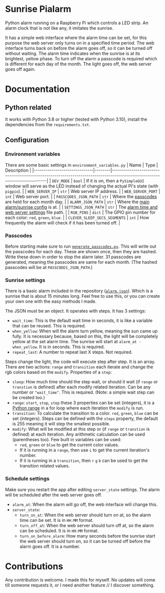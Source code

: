 # Sunrise Pialarm
Python alarm running on a Raspberry Pi which controls a LED strip. An alarm clock that is not like any, it imitates the sunrise.

It has a simple web interface where the alarm time can be set, for this purpose the web server only turns on in a specified time period. The web interface turns back on before the alarm goes off, so it can be turned off without waiting. The alarm time indicates when the sunrise is at its brightest, yellow phase. To turn off the alarm a passcode is required which is different for each day of the month. The light goes off, the web server goes off again.

# Documentation
## Python related
It works with Python 3.8 or higher (tested with Python 3.10), install the dependencies from the `requirements.txt`. 

## Configuration
### Environment variables
There are some basic settings in `environment_variables.py`
| Name                         | Type   | Description                                                                                                               |
|------------------------------|--------|---------------------------------------------------------------------------------------------------------------------------|
| `DEV_MODE`                   | `bool` | If it is on, then a `PySimpleGUI` window will serve as the LED instead of changing the actual PI's state (with `pigpio`). |
| `WEB_SERVER_IP`              | `str`  | Web server IP address.                                                                                                    |
| `WEB_SERVER_PORT`            | `int`  | Web server port.                                                                                                          |
| `PASSCODES_JSON_PATH`        | `str`  | Where the [passcodes](#passcodes) are held for each month day.                                                                    |
| `ALARM_JSON_PATH`            | `str`  | Where the [main alarm/sunrise config](#sunrise-settings) is at.                                                           |
| `SETTINGS_JSON_PATH`         | `str`  | The [alarm time and web server settings](#alarm-and-web-server-settings) file path.                                       |
| `RGB_PINS`                   | `dict` | The GPIO pin number for each color: `red`, `green`, `blue`.                                                               |
| `CLEVER_SLEEP_SECS_SEGMENTS` | `int`  | How frequently the alarm will check if it has been turned off.                                                            |

### Passcodes
Before starting make sure to run [`generate_passcodes.py`](generate_passcodes.py). This will write out the passcodes for each day. These are shown once, then they are hashed. Write these down in order to stop the alarm later. 31 passcodes are generated, meaning the passcodes are same for each month. (The hashed passcodes will be at `PASSCODES_JSON_PATH`.)

### Sunrise settings
There is a basic alarm included in the repository ([`alarm.json`](alarm.json)). Which is a sunrise that is about 15 minutes long. Feel free to use this, or you can create your own one with the easy methods I made.

The JSON must be an object. It operates with steps. It has 3 settings:
- `wait_time`: This is the default wait time in seconds, it is like a variable that can be reused. This is required.
- `when_yellow`: When will the alarm turn yellow, meaning the sun came up fully. It is necessary because, based on this, the light will be completely yellow at the set alarm time. The sunrise will start at `alarm_at - when_yellow`. It is in seconds. This is required.
- `repeat_last`: A number to repeat last X steps. Not required.  

Steps change the light, the code will execute step after step. It is an array. There are two actions: `range` and `transition` each iterate and change the rgb colors based on the `modify`. Properties of a `step`:
- `sleep`: How much time should the step wait, or should it wait (if `range` or `transtion` is defined) after each modify related iteration. Can be any number or `"wait_time"`. This is required. (Note: a simple wait step can be created too.)
- `range`: `start`, `stop`, `step` these 3 properties can be set (integers), it is a [Python range](https://docs.python.org/3/library/functions.html#func-range) in a for loop where each iteration the `modify` is run.
- `transition`: To calculate the transition to a color. `red`, `green`, `blue` can be set (integers). Steps can be defined with the `steps` property, the default is 255 meaning it will step the smallest possible.
- `modify`: What will be modified at this step or (if `range` or `transtion` is defined) at each iteration. Any arithmetic calculation can be used (parentheses too). Few built in variables can be used:
  - `red`, `green` or `blue` to get the current color values.
  - If it is running in a `range`, then use `i` to get the current iteration's number.
  - If it is running in a `transition`, then `r` `g` `b` can be used to get the transition related values.

### Schedule settings
Make sure you restart the app after editing `server_state` settings. The alarm will be scheduled after the web server goes off.
- `alarm_at`: When the alarm will go off, the web interface will change this.
- `server_state`:
  - `turn_on_at`: When the web server should turn on at, so the alarm time can be set. It is in `HH:MM` format.
  - `turn_off_at`: When the web server should turn off at, so the alarm can be scheduled. It is in `HH:MM` format.
  - `turn_on_before_alarm`: How many seconds before the sunrise start the web server should turn on, so it can be turned off before the alarm goes off. It is a number.

# Contributions
Any contribution is welcome. I made this for myself. No updates will come till someone requests it, or I need another feature // I discover something.